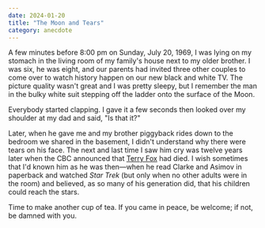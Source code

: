 ```yaml
---
date: 2024-01-20
title: "The Moon and Tears"
category: anecdote
---
```


A few minutes before 8:00 pm on Sunday, July 20, 1969,
I was lying on my stomach in the living room of my family's house next to my older brother.
I was six, he was eight,
and our parents had invited three other couples to come over
to watch history happen on our new black and white TV.
The picture quality wasn't great and I was pretty sleepy,
but I remember the man in the bulky white suit stepping off the ladder
onto the surface of the Moon.

Everybody started clapping.
I gave it a few seconds
then looked over my shoulder at my dad and said,
"Is that it?"

Later,
when he gave me and my brother piggyback rides down to the bedroom we shared in the basement,
I didn't understand why there were tears on his face.
The next and last time I saw him cry was twelve years later
when the CBC announced that [Terry Fox](https://en.wikipedia.org/wiki/Terry_Fox) had died.
I wish sometimes that I'd known him as he was then—when he read Clarke and Asimov in paperback
and watched *Star Trek* (but only when no other adults were in the room)
and believed,
as so many of his generation did,
that his children could reach the stars.

Time to make another cup of tea.
If you came in peace, be welcome;
if not,
be damned with you.
